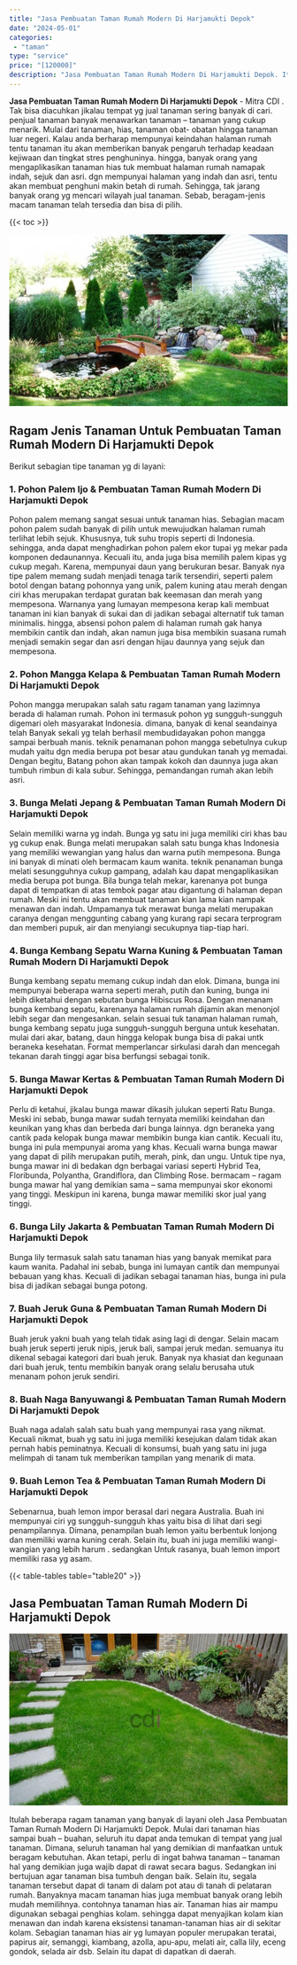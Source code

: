 ```yaml
---
title: "Jasa Pembuatan Taman Rumah Modern Di Harjamukti Depok"
date: "2024-05-01"
categories:
 - "taman"
type: "service"
price: "[120000]"
description: "Jasa Pembuatan Taman Rumah Modern Di Harjamukti Depok. Itulah beberapa ragam tanaman yang banyak di layani oleh Jasa Pembuatan Taman Rumah Modern Di Harjamukti..."
---
```


**Jasa Pembuatan Taman Rumah Modern Di Harjamukti Depok** - Mitra CDI . Tak bisa diacuhkan jikalau tempat yg jual tanaman sering banyak di cari. penjual tanaman banyak menawarkan tanaman – tanaman yang cukup menarik. Mulai dari tanaman, hias, tanaman obat- obatan hingga tanaman luar negeri. Kalau anda berharap mempunyai keindahan halaman rumah tentu tanaman itu akan memberikan banyak pengaruh terhadap keadaan kejiwaan dan tingkat stres penghuninya. hingga, banyak orang yang mengaplikasikan tanaman hias tuk membuat halaman rumah namapak indah, sejuk dan asri. dgn mempunyai halaman yang indah dan asri, tentu akan membuat penghuni makin betah di rumah. Sehingga, tak jarang banyak orang yg mencari wilayah jual tanaman. Sebab, beragam-jenis macam tanaman telah tersedia dan bisa di pilih.

{{< toc >}}

![Jasa Pembuatan Taman Rumah Modern Di Harjamukti Depok](/images/taman/taman650x400-38.jpg)

## Ragam Jenis Tanaman Untuk Pembuatan Taman Rumah Modern Di Harjamukti Depok

Berikut sebagian tipe tanaman yg di layani:

### 1\. Pohon Palem Ijo & Pembuatan Taman Rumah Modern Di Harjamukti Depok

Pohon palem memang sangat sesuai untuk tanaman hias. Sebagian macam pohon palem sudah banyak di pilih untuk mewujudkan halaman rumah terlihat lebih sejuk. Khususnya, tuk suhu tropis seperti di Indonesia. sehingga, anda dapat menghadirkan pohon palem ekor tupai yg mekar pada komponen dedaunannya. Kecuali itu, anda juga bisa memilih palem kipas yg cukup megah. Karena, mempunyai daun yang berukuran besar. Banyak nya tipe palem memang sudah menjadi tenaga tarik tersendiri, seperti palem botol dengan batang pohonnya yang unik, palem kuning atau merah dengan ciri khas merupakan terdapat guratan bak keemasan dan merah yang mempesona. Warnanya yang lumayan mempesona kerap kali membuat tanaman ini kian banyak di sukai dan di jadikan sebagai alternatif tuk taman minimalis. hingga, absensi pohon palem di halaman rumah gak hanya membikin cantik dan indah, akan namun juga bisa membikin suasana rumah menjadi semakin segar dan asri dengan hijau daunnya yang sejuk dan mempesona.

### 2\. Pohon Mangga Kelapa & Pembuatan Taman Rumah Modern Di Harjamukti Depok

Pohon mangga merupakan salah satu ragam tanaman yang lazimnya berada di halaman rumah. Pohon ini termasuk pohon yg sungguh-sungguh digemari oleh masyarakat Indonesia. dimana, banyak di kenal seandainya telah Banyak sekali yg telah berhasil membudidayakan pohon mangga sampai berbuah manis. teknik penamanan pohon mangga sebetulnya cukup mudah yaitu dgn media berupa pot besar atau gundukan tanah yg memadai. Dengan begitu, Batang pohon akan tampak kokoh dan daunnya juga akan tumbuh rimbun di kala subur. Sehingga, pemandangan rumah akan lebih asri.

### 3\. Bunga Melati Jepang & Pembuatan Taman Rumah Modern Di Harjamukti Depok

Selain memiliki warna yg indah. Bunga yg satu ini juga memiliki ciri khas bau yg cukup enak. Bunga melati merupakan salah satu bunga khas Indonesia yang memiliki wewangian yang halus dan warna putih mempesona. Bunga ini banyak di minati oleh bermacam kaum wanita. teknik penanaman bunga melati sesungguhnya cukup gampang, adalah kau dapat mengaplikasikan media berupa pot bunga. Bila bunga telah mekar, karenanya pot bunga dapat di tempatkan di atas tembok pagar atau digantung di halaman depan rumah. Meski ini tentu akan membuat tanaman kian lama kian nampak menawan dan indah. Umpamanya tuk merawat bunga melati merupakan caranya dengan menggunting cabang yang kurang rapi secara terprogram dan memberi pupuk, air dan menyiangi secukupnya tiap-tiap hari.

### 4\. Bunga Kembang Sepatu Warna Kuning & Pembuatan Taman Rumah Modern Di Harjamukti Depok

Bunga kembang sepatu memang cukup indah dan elok. Dimana, bunga ini mempunyai beberapa warna seperti merah, putih dan kuning, bunga ini lebih diketahui dengan sebutan bunga Hibiscus Rosa. Dengan menanam bunga kembang sepatu, karenanya halaman rumah dijamin akan menonjol lebih segar dan mengesankan. selain sesuai tuk tanaman halaman rumah, bunga kembang sepatu juga sungguh-sungguh berguna untuk kesehatan. mulai dari akar, batang, daun hingga kelopak bunga bisa di pakai untk beraneka kesehatan. Format memperlancar sirkulasi darah dan mencegah tekanan darah tinggi agar bisa berfungsi sebagai tonik.

### 5\. Bunga Mawar Kertas & Pembuatan Taman Rumah Modern Di Harjamukti Depok

Perlu di ketahui, jikalau bunga mawar dikasih julukan seperti Ratu Bunga. Meski ini sebab, bunga mawar sudah ternyata memiliki keindahan dan keunikan yang khas dan berbeda dari bunga lainnya. dgn beraneka yang cantik pada kelopak bunga mawar membikin bunga kian cantik. Kecuali itu, bunga ini pula mempunyai aroma yang khas. Kecuali warna bunga mawar yang dapat di pilih merupakan putih, merah, pink, dan ungu. Untuk tipe nya, bunga mawar ini di bedakan dgn berbagai variasi seperti Hybrid Tea, Floribunda, Polyantha, Grandiflora, dan Climbing Rose. bermacam – ragam bunga mawar hal yang demikian sama – sama mempunyai skor ekonomi yang tinggi. Meskipun ini karena, bunga mawar memiliki skor jual yang tinggi.

### 6\. Bunga Lily Jakarta & Pembuatan Taman Rumah Modern Di Harjamukti Depok

Bunga lily termasuk salah satu tanaman hias yang banyak memikat para kaum wanita. Padahal ini sebab, bunga ini lumayan cantik dan mempunyai bebauan yang khas. Kecuali di jadikan sebagai tanaman hias, bunga ini pula bisa di jadikan sebagai bunga potong.

### 7\. Buah Jeruk Guna & Pembuatan Taman Rumah Modern Di Harjamukti Depok

Buah jeruk yakni buah yang telah tidak asing lagi di dengar. Selain macam buah jeruk seperti jeruk nipis, jeruk bali, sampai jeruk medan. semuanya itu dikenal sebagai kategori dari buah jeruk. Banyak nya khasiat dan kegunaan dari buah jeruk, tentu membikin banyak orang selalu berusaha utuk menanam pohon jeruk sendiri.

### 8\. Buah Naga Banyuwangi & Pembuatan Taman Rumah Modern Di Harjamukti Depok

Buah naga adalah salah satu buah yang mempunyai rasa yang nikmat. Kecuali nikmat, buah yg satu ini juga memiliki kesejukan dalam tidak akan pernah habis peminatnya. Kecuali di konsumsi, buah yang satu ini juga melimpah di tanam tuk memberikan tampilan yang menarik di mata.

### 9\. Buah Lemon Tea & Pembuatan Taman Rumah Modern Di Harjamukti Depok

Sebenarnua, buah lemon impor berasal dari negara Australia. Buah ini mempunyai ciri yg sungguh-sungguh khas yaitu bisa di lihat dari segi penampilannya. Dimana, penampilan buah lemon yaitu berbentuk lonjong dan memiliki warna kuning cerah. Selain itu, buah ini juga memiliki wangi-wangian yang lebih harum . sedangkan Untuk rasanya, buah lemon import memiliki rasa yg asam.

{{< table-tables table="table20" >}}

## Jasa Pembuatan Taman Rumah Modern Di Harjamukti Depok

![Jasa Pembuatan Taman Rumah Modern Di Harjamukti Depok](/images/taman/taman650x400-5.jpg)

Itulah beberapa ragam tanaman yang banyak di layani oleh Jasa Pembuatan Taman Rumah Modern Di Harjamukti Depok. Mulai dari tanaman hias sampai buah – buahan, seluruh itu dapat anda temukan di tempat yang jual tanaman. Dimana, seluruh tanaman hal yang demikian di manfaatkan untuk beragam kebutuhan. Akan tetapi, perlu di ingat bahwa tanaman – tanaman hal yang demikian juga wajib dapat di rawat secara bagus. Sedangkan ini bertujuan agar tanaman bisa tumbuh dengan baik. Selain itu, segala tanaman tersebut dapat di tanam di dalam pot atau di tanah di pelataran rumah. Banyaknya macam tanaman hias juga membuat banyak orang lebih mudah memilihnya. contohnya tanaman hias air. Tanaman hias air mampu digunakan sebagai penghias kolam. sehingga dapat menyajikan kolam kian menawan dan indah karena eksistensi tanaman-tanaman hias air di sekitar kolam. Sebagian tanaman hias air yg lumayan populer merupakan teratai, papirus air, semanggi, kiambang, azolla, apu-apu, melati air, calla lily, eceng gondok, selada air dsb. Selain itu dapat di dapatkan di daerah.
